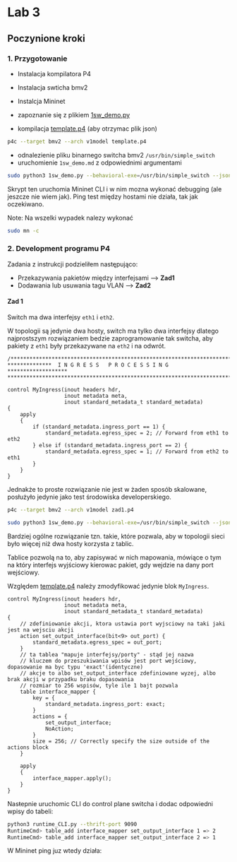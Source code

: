 # Lab 3
## Poczynione kroki
### 1. Przygotowanie
- Instalacja kompilatora P4
- Instalacja swticha bmv2
- Instalcja Mininet

- zapoznanie się z plikiem [1sw_demo.py](1sw_demo.py)
- kompilacja [template.p4](template.p4) (aby otrzymac plik json)
```sh
p4c --target bmv2 --arch v1model template.p4
```
- odnalezienie pliku binarnego switcha bmv2 `/usr/bin/simple_switch`
- uruchomienie `1sw_demo.md` z odpowiednimi argumentami
```sh
sudo python3 1sw_demo.py --behavioral-exe=/usr/bin/simple_switch --json template.json
```
Skrypt ten uruchomia Mininet CLI i w nim mozna wykonać debugging (ale jeszcze nie wiem jak). Ping test między hostami nie działa, tak jak oczekiwano.

Note: Na wszelki wypadek nalezy wykonać
```sh
sudo mn -c
```
### 2. Development programu P4
Zadania z instrukcji podzieliłem następująco:
- Przekazywania pakietów między interfejsami -->    **Zad1**
- Dodawania lub usuwania tagu VLAN           -->    **Zad2**
#### Zad 1
Switch ma dwa interfejsy `eth1` i `eth2`.

W topologii są jedynie dwa hosty, switch ma tylko dwa interfejsy dlatego najprostszym rozwiązaniem bedzie zaprogramowanie tak switcha, aby pakiety z `eth1` były przekazywane na `eth2` i na odwrót.

```p4
/*************************************************************************
**************  I N G R E S S   P R O C E S S I N G   *******************
*************************************************************************/

control MyIngress(inout headers hdr,
                  inout metadata meta,
                  inout standard_metadata_t standard_metadata) 
{
	apply 
	{
		if (standard_metadata.ingress_port == 1) {
            standard_metadata.egress_spec = 2; // Forward from eth1 to eth2
        } else if (standard_metadata.ingress_port == 2) {
            standard_metadata.egress_spec = 1; // Forward from eth2 to eth1
        }
	}
}
```

Jednakże to proste rozwiązanie nie jest w żaden sposób skalowane, posłużyło jedynie jako test środowiska developerskiego.
```sh
p4c --target bmv2 --arch v1model zad1.p4
```

```sh
sudo python3 1sw_demo.py --behavioral-exe=/usr/bin/simple_switch --json zad1.json
```

Bardziej ogólne rozwiązanie tzn. takie, które pozwala, aby w topologii sieci było więcej niż dwa hosty korzysta z tablic.

Tablice pozwolą na to, aby zapisywać w nich mapowania, mówiące o tym na który interfejs wyjściowy kierowac pakiet, gdy wejdzie na dany port wejściowy. 


Względem [template.p4](template.p4) należy zmodyfikować jedynie blok `MyIngress`.
```p4
control MyIngress(inout headers hdr,
                  inout metadata meta,
                  inout standard_metadata_t standard_metadata) 
{
	// zdefiniowanie akcji, ktora ustawia port wyjsciowy na taki jaki jest na wejsciu akcji
	action set_output_interface(bit<9> out_port) {
 		standard_metadata.egress_spec = out_port;
	}
	// ta tablea "mapuje interfejsy/porty" - stąd jej nazwa
	// kluczem do przeszukiwania wpisów jest port wejściowy, dopasowanie ma byc typu 'exact'(identyczne)
	// akcje to albo set_output_interface zdefiniowane wyzej, albo brak akcji w przypadku braku dopasowania
	// rozmiar to 256 wspisów, tyle ile 1 bajt pozwala
	table interface_mapper {
		key = {
			standard_metadata.ingress_port: exact;
		}
		actions = {
			set_output_interface;
			NoAction;
		}
		size = 256; // Correctly specify the size outside of the actions block
	}

	apply 
	{	
		interface_mapper.apply();
	}
}
```

Nasŧepnie uruchomic CLI do control plane switcha i dodac odpowiedni wpisy do tabeli:
```sh
python3 runtime_CLI.py --thrift-port 9090
RuntimeCmd> table_add interface_mapper set_output_interface 1 => 2
RuntimeCmd> table_add interface_mapper set_output_interface 2 => 1
```

W Mininet ping juz wtedy działa:
